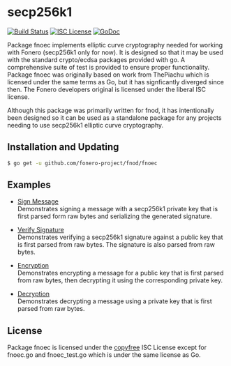 secp256k1
=====

[![Build Status](http://img.shields.io/travis/fnocoin/fnod.svg)](https://travis-ci.org/fnocoin/fnod)
[![ISC License](http://img.shields.io/badge/license-ISC-blue.svg)](http://copyfree.org)
[![GoDoc](https://img.shields.io/badge/godoc-reference-blue.svg)](http://godoc.org/github.com/fonero-project/fnod/fnoec/secp256k1)

Package fnoec implements elliptic curve cryptography needed for working with
Fonero (secp256k1 only for now). It is designed so that it may be used with the
standard crypto/ecdsa packages provided with go.  A comprehensive suite of test
is provided to ensure proper functionality.  Package fnoec was originally based
on work from ThePiachu which is licensed under the same terms as Go, but it has
signficantly diverged since then.  The Fonero developers original is licensed
under the liberal ISC license.

Although this package was primarily written for fnod, it has intentionally been
designed so it can be used as a standalone package for any projects needing to
use secp256k1 elliptic curve cryptography.

## Installation and Updating

```bash
$ go get -u github.com/fonero-project/fnod/fnoec
```

## Examples

* [Sign Message](http://godoc.org/github.com/fonero-project/fnod/fnoec#example-package--SignMessage)  
  Demonstrates signing a message with a secp256k1 private key that is first
  parsed form raw bytes and serializing the generated signature.

* [Verify Signature](http://godoc.org/github.com/fonero-project/fnod/fnoec#example-package--VerifySignature)  
  Demonstrates verifying a secp256k1 signature against a public key that is
  first parsed from raw bytes.  The signature is also parsed from raw bytes.

* [Encryption](http://godoc.org/github.com/fonero-project/fnod/fnoec#example-package--EncryptMessage)  
  Demonstrates encrypting a message for a public key that is first parsed from
  raw bytes, then decrypting it using the corresponding private key.

* [Decryption](http://godoc.org/github.com/fonero-project/fnody/fnoec#example-package--DecryptMessage)  
  Demonstrates decrypting a message using a private key that is first parsed
  from raw bytes.

## License

Package fnoec is licensed under the [copyfree](http://copyfree.org) ISC License
except for fnoec.go and fnoec_test.go which is under the same license as Go.

